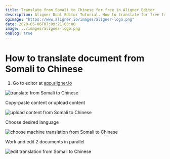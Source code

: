 ```yaml
---
title: Translate from Somali to Chinese for free in Aligner Editor
description: Aligner Dual Editor Tutorial. How to translate for free from Somali to Chinese. Aligner is multilingual document management platform. 
ogImage: "https://www.aligner.io/images/aligner-logo.png"
date: 2020-05-06T07:09:21+03:00
image: ../images/aligner-logo.png
onBlog: true
---
```


# How to translate document from Somali to Chinese

1. Go to editor at [app.aligner.io](https://app.aligner.io "Aligner App web page")

![translate from Somali to Chinese](../aligner-blank-editor.png "translate from Somali to Chinese")

Copy-paste content or upload content

![upload content from Somali to Chinese](../aligner-uploaded-document.png "upload content from Somali to Chinese")

Choose desired language

![choose machine translation from Somali to Chinese](../aligner-language-dropdown.png "choose machine translation from Somali to Chinese")

Work and edit 2 documents in parallel

![edit translation from Somali to Chinese](../aligner-double-sitded-editor.png "edit translation from Somali to Chinese")

